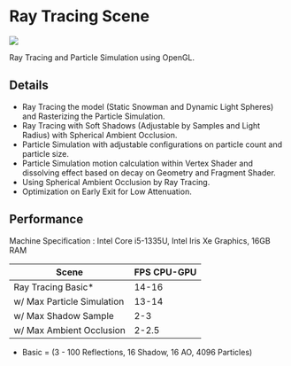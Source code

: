 # Ray Tracing Scene

![](docs/demo.gif)

Ray Tracing and Particle Simulation using OpenGL.

## Details
- Ray Tracing the model (Static Snowman and Dynamic Light Spheres) and Rasterizing the Particle Simulation.
- Ray Tracing with Soft Shadows (Adjustable by Samples and Light Radius) with Spherical Ambient Occlusion.
- Particle Simulation with adjustable configurations on particle count and particle size.
- Particle Simulation motion calculation within Vertex Shader and dissolving effect based on decay on Geometry and Fragment Shader.
- Using Spherical Ambient Occlusion by Ray Tracing.
- Optimization on Early Exit for Low Attenuation.

## Performance

Machine Specification : Intel Core i5-1335U, Intel Iris Xe Graphics, 16GB RAM

| Scene | FPS CPU-GPU |
| --- | --- |
| Ray Tracing Basic* | 14-16 |
| w/ Max Particle Simulation | 13-14 |
| w/ Max Shadow Sample | 2-3 |
| w/ Max Ambient Occlusion | 2-2.5 |

* Basic = (3 - 100 Reflections, 16 Shadow, 16 AO, 4096 Particles)
